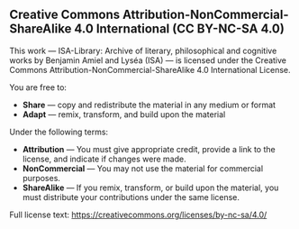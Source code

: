## Creative Commons Attribution-NonCommercial-ShareAlike 4.0 International (CC BY-NC-SA 4.0)

This work — ISA-Library: Archive of literary, philosophical and cognitive works by Benjamin Amiel and Lyséa (ISA) — is licensed under the Creative Commons Attribution-NonCommercial-ShareAlike 4.0 International License.

You are free to:
- **Share** — copy and redistribute the material in any medium or format
- **Adapt** — remix, transform, and build upon the material

Under the following terms:
- **Attribution** — You must give appropriate credit, provide a link to the license, and indicate if changes were made.
- **NonCommercial** — You may not use the material for commercial purposes.
- **ShareAlike** — If you remix, transform, or build upon the material, you must distribute your contributions under the same license.

Full license text: https://creativecommons.org/licenses/by-nc-sa/4.0/
